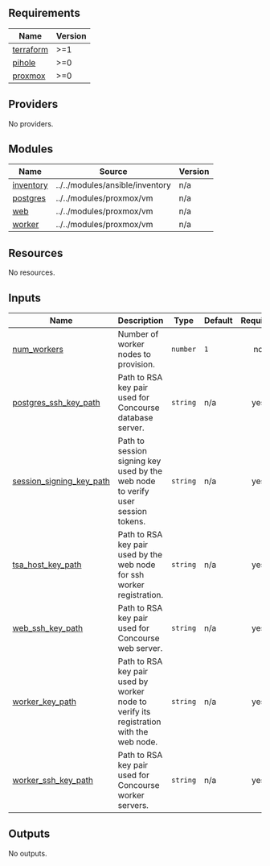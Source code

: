 <!-- BEGINNING OF PRE-COMMIT-TERRAFORM DOCS HOOK -->
## Requirements

| Name | Version |
|------|---------|
| <a name="requirement_terraform"></a> [terraform](#requirement\_terraform) | >=1 |
| <a name="requirement_pihole"></a> [pihole](#requirement\_pihole) | >=0 |
| <a name="requirement_proxmox"></a> [proxmox](#requirement\_proxmox) | >=0 |

## Providers

No providers.

## Modules

| Name | Source | Version |
|------|--------|---------|
| <a name="module_inventory"></a> [inventory](#module\_inventory) | ../../modules/ansible/inventory | n/a |
| <a name="module_postgres"></a> [postgres](#module\_postgres) | ../../modules/proxmox/vm | n/a |
| <a name="module_web"></a> [web](#module\_web) | ../../modules/proxmox/vm | n/a |
| <a name="module_worker"></a> [worker](#module\_worker) | ../../modules/proxmox/vm | n/a |

## Resources

No resources.

## Inputs

| Name | Description | Type | Default | Required |
|------|-------------|------|---------|:--------:|
| <a name="input_num_workers"></a> [num\_workers](#input\_num\_workers) | Number of worker nodes to provision. | `number` | `1` | no |
| <a name="input_postgres_ssh_key_path"></a> [postgres\_ssh\_key\_path](#input\_postgres\_ssh\_key\_path) | Path to RSA key pair used for Concourse database server. | `string` | n/a | yes |
| <a name="input_session_signing_key_path"></a> [session\_signing\_key\_path](#input\_session\_signing\_key\_path) | Path to session signing key used by the web node to verify user session tokens. | `string` | n/a | yes |
| <a name="input_tsa_host_key_path"></a> [tsa\_host\_key\_path](#input\_tsa\_host\_key\_path) | Path to RSA key pair used by the web node for ssh worker registration. | `string` | n/a | yes |
| <a name="input_web_ssh_key_path"></a> [web\_ssh\_key\_path](#input\_web\_ssh\_key\_path) | Path to RSA key pair used for Concourse web server. | `string` | n/a | yes |
| <a name="input_worker_key_path"></a> [worker\_key\_path](#input\_worker\_key\_path) | Path to RSA key pair used by worker node to verify its registration with the web node. | `string` | n/a | yes |
| <a name="input_worker_ssh_key_path"></a> [worker\_ssh\_key\_path](#input\_worker\_ssh\_key\_path) | Path to RSA key pair used for Concourse worker servers. | `string` | n/a | yes |

## Outputs

No outputs.
<!-- END OF PRE-COMMIT-TERRAFORM DOCS HOOK -->
